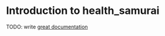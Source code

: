 # Introduction to health_samurai

TODO: write [great documentation](http://jacobian.org/writing/what-to-write/)
